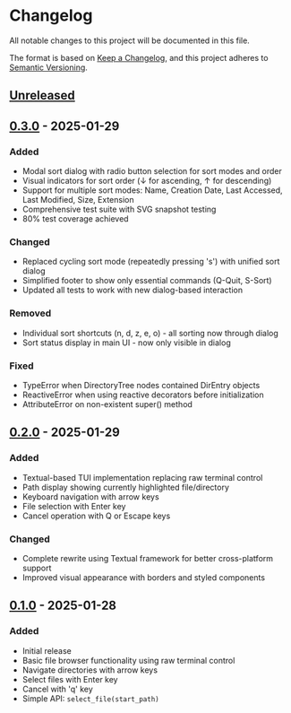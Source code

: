 # Changelog

All notable changes to this project will be documented in this file.

The format is based on [Keep a Changelog](https://keepachangelog.com/en/1.1.0/),
and this project adheres to [Semantic Versioning](https://semver.org/spec/v2.0.0.html).

## [Unreleased]

## [0.3.0] - 2025-01-29

### Added
- Modal sort dialog with radio button selection for sort modes and order
- Visual indicators for sort order (↓ for ascending, ↑ for descending)
- Support for multiple sort modes: Name, Creation Date, Last Accessed, Last Modified, Size, Extension
- Comprehensive test suite with SVG snapshot testing
- 80% test coverage achieved

### Changed
- Replaced cycling sort mode (repeatedly pressing 's') with unified sort dialog
- Simplified footer to show only essential commands (Q-Quit, S-Sort)
- Updated all tests to work with new dialog-based interaction

### Removed
- Individual sort shortcuts (n, d, z, e, o) - all sorting now through dialog
- Sort status display in main UI - now only visible in dialog

### Fixed
- TypeError when DirectoryTree nodes contained DirEntry objects
- ReactiveError when using reactive decorators before initialization
- AttributeError on non-existent super() method

## [0.2.0] - 2025-01-29

### Added
- Textual-based TUI implementation replacing raw terminal control
- Path display showing currently highlighted file/directory
- Keyboard navigation with arrow keys
- File selection with Enter key
- Cancel operation with Q or Escape keys

### Changed
- Complete rewrite using Textual framework for better cross-platform support
- Improved visual appearance with borders and styled components

## [0.1.0] - 2025-01-28

### Added
- Initial release
- Basic file browser functionality using raw terminal control
- Navigate directories with arrow keys
- Select files with Enter key
- Cancel with 'q' key
- Simple API: `select_file(start_path)`

[Unreleased]: https://github.com/Emasoft/selectfilecli/compare/v0.3.0...HEAD
[0.3.0]: https://github.com/Emasoft/selectfilecli/compare/v0.2.0...v0.3.0
[0.2.0]: https://github.com/Emasoft/selectfilecli/compare/v0.1.0...v0.2.0
[0.1.0]: https://github.com/Emasoft/selectfilecli/releases/tag/v0.1.0